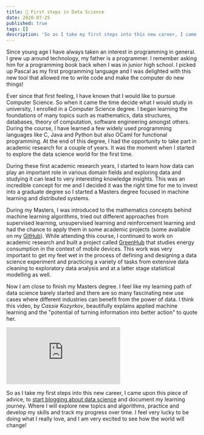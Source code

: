 ```yaml
---
title: 🚀 First steps in Data Science
date: 2020-07-25
published: true
tags: []
description: 'So as I take my first steps into this new career, I came upon this piece of advice, to start blogging about data science and document my learning journey. Where I will explore new topics and algorithms, practice and develop my skills and track my progress over time.'
---
```


Since young age I have always taken an interest in programming in general. I grew up around technology, my father is a programmer. I remember asking him for a programming book back when I was in junior high school. I picked up Pascal as my first programming language and I was delighted with this new tool that allowed me to write code and make the computer do new things!

Ever since that first feeling, I have known that I would like to pursue Computer Science. So when it came the time decide what I would study in university, I enrolled in a Computer Science degree. I began learning the foundations of many topics such as mathematics, data structures, databases, theory of computation, software engineering amongst others. During the course, I have learned a few widely used programming languages like C, Java and Python but also OCaml for functional programming. At the end of this degree, I had the opportunity to take part in academic research for a couple of years. It was the moment when I started to explore the data science world for the first time.

During these first academic research years, I started to learn how data can play an important role in various domain fields and exploring data and studying it can lead to very interesting knowledge insights. This was an incredible concept for me and I decided it was the right time for me to invest into a graduate degree so I started a Masters degree focused in machine learning and distributed systems.

During my Masters, I was introduced to the mathematics concepts behind machine learning algorithms, tried out different approaches from supervised learning, unsupervised learning and reinforcement learning and had the chance to apply them in some academic projects (some available on my [GitHub](https://github.com/hmatalonga)). While attending this course, I continued to work on academic research and built a project called [GreenHub](https://greenhubproject.org/) that studies energy consumption in the context of mobile devices. This work was very important to get my feet wet in the process of defining and designing a data science experiment and practicing a variety of tasks from extensive data cleaning to exploratory data analysis and at a latter stage statistical modelling as well.

Now I am close to finish my Masters degree. I feel like my learning path of data science barely started and there are so many fascinating new use cases where different industries can benefit from the power of data. I think this video, by *Cassie Kozyrkov*, beautifully explains applied machine learning and the "potential of turning information into better action" to quote her.

<div class="embed-responsive-16by9">
  <iframe src="https://www.youtube.com/embed/cpGeXofndoY" frameborder="0" allow="accelerometer; autoplay; encrypted-media; gyroscope; picture-in-picture" allowfullscreen></iframe>
</div>

So as I take my first steps into this new career, I came upon this piece of advice, to [start blogging about data science](http://varianceexplained.org/r/start-blog/) and document my learning journey. Where I will explore new topics and algorithms, practice and develop my skills and track my progress over time. I feel very lucky to be doing what I really love, and I am very excited to see how the world will change!